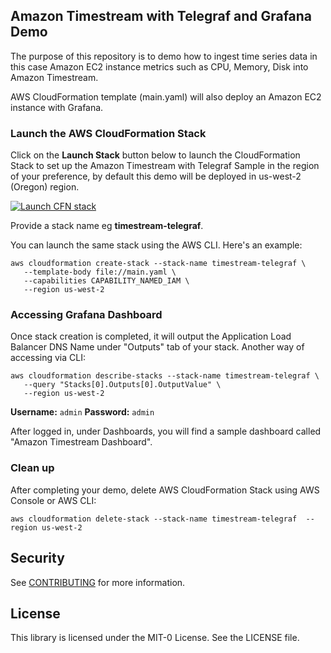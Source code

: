 ## Amazon Timestream with Telegraf and Grafana Demo
The purpose of this repository is to demo how to ingest time series data in this case Amazon EC2 instance metrics such as CPU, Memory, Disk into Amazon Timestream.

AWS CloudFormation template (main.yaml) will also deploy an Amazon EC2 instance with Grafana.

###  Launch the AWS CloudFormation Stack

Click on the **Launch Stack** button below to launch the CloudFormation Stack to set up the Amazon Timestream with Telegraf Sample in the region of your preference, by default this demo will be deployed in us-west-2 (Oregon) region.

[![Launch CFN stack](https://s3.amazonaws.com/cloudformation-examples/cloudformation-launch-stack.png)](https://us-west-2.console.aws.amazon.com/cloudformation/home?region=us-west-2#/stacks/quickcreate?templateUrl=https%3A%2F%2Famazon-timestream-telegraf-sample.s3-us-west-2.amazonaws.com%2Fmain.yaml&stackName=timestream-telegraf&param_AllowedIP=0.0.0.0%2F0&param_LatestAmiId=%2Faws%2Fservice%2Fami-amazon-linux-latest%2Famzn2-ami-hvm-x86_64-gp2&param_PublicSubnet1CIDR=10.10.10.0%2F24&param_PublicSubnet2CIDR=10.10.11.0%2F24&param_ResourceName=telegraf-to-timestream&param_VpcCIDR=10.10.0.0%2F16)

Provide a stack name eg **timestream-telegraf**.

You can launch the same stack using the AWS CLI. Here's an example:

```
aws cloudformation create-stack --stack-name timestream-telegraf \
   --template-body file://main.yaml \
   --capabilities CAPABILITY_NAMED_IAM \
   --region us-west-2
```

### Accessing Grafana Dashboard

Once stack creation is completed, it will output the Application Load Balancer DNS Name under "Outputs" tab of your stack. Another way of accessing via CLI:

```
aws cloudformation describe-stacks --stack-name timestream-telegraf \
   --query "Stacks[0].Outputs[0].OutputValue" \
   --region us-west-2
```

**Username:** ```admin```
**Password:** ```admin```

After logged in, under Dashboards, you will find a sample dashboard called "Amazon Timestream Dashboard".

###  Clean up
After completing your demo, delete AWS CloudFormation Stack using AWS Console or AWS CLI:
```
aws cloudformation delete-stack --stack-name timestream-telegraf  --region us-west-2
```

## Security

See [CONTRIBUTING](CONTRIBUTING.md#security-issue-notifications) for more information.

## License

This library is licensed under the MIT-0 License. See the LICENSE file.
